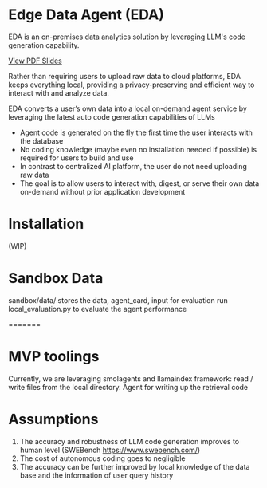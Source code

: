 # Edge Data Agent (EDA)
EDA is an on-premises data analytics solution by leveraging LLM's code generation capability.

[View PDF Slides](https://drive.google.com/file/d/1T6lkWaYl0h4SdZoKudRBnUrloUD7MUEf/view?usp=sharing)

Rather than requiring users to upload raw data to cloud platforms, EDA keeps everything local, providing a privacy-preserving and efficient way to interact with and analyze data.

EDA converts a user’s own data into a local on-demand agent service by leveraging the latest auto code generation capabilities of LLMs
- Agent code is generated on the fly the first time the user interacts with the database
- No coding knowledge (maybe even no installation needed if possible) is required for users to build and use
- In contrast to centralized AI platform, the user do not need uploading raw data
- The goal is to allow users to interact with, digest, or serve their own data on-demand without prior application development

# Installation
(WIP)

# Sandbox Data
sandbox/data/ stores the data, agent_card, input for evaluation
run local_evaluation.py to evaluate the agent performance

=======
# MVP toolings
Currently, we are leveraging smolagents and llamaindex framework: read / write files from the local directory. Agent for writing up the retrieval code


# Assumptions
1. The accuracy and robustness of LLM code generation improves to human level (SWEBench https://www.swebench.com/)
2. The cost of autonomous coding goes to negligible
3. The accuracy can be further improved by local knowledge of the data base and the information of user query history